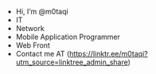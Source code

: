 -  Hi, I’m @m0taqi
-  IT
-  Network
-  Mobile Application Programmer
-  Web Front
- Contact me AT (https://linktr.ee/m0taqi?utm_source=linktree_admin_share)
<!---
m0taqi/m0taqi is a ✨ special ✨ repository because its `README.md` (this file) appears on your GitHub profile.
You can click the Preview link to take a look at your changes.
--->
